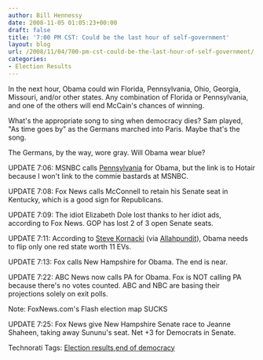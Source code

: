 ```yaml
---
author: Bill Hennessy
date: 2008-11-05 01:05:23+00:00
draft: false
title: '7:00 PM CST: Could be the last hour of self-government'
layout: blog
url: /2008/11/04/700-pm-cst-could-be-the-last-hour-of-self-government/
categories:
- Election Results
---
```


In the next hour, Obama could win Florida, Pennsylvania, Ohio, Georgia, Missouri, and/or other states. Any combination of Florida or Pennsylvania, and one of the others will end McCain's chances of winning.

 

What's the appropriate song to sing when democracy dies? Sam played, "As time goes by" as the Germans marched into Paris. Maybe that's the song.

 

The Germans, by the way, wore gray. Will Obama wear blue?

 

UPDATE 7:06: MSNBC calls [Pennsylvania](https://hotair.com/archives/2008/11/04/round-two-pa-fl-and-mo/) for Obama, but the link is to Hotair because I won't link to the commie bastards at MSNBC.

 

UPDATE 7:08: Fox News calls McConnell to retain his Senate seat in Kentucky, which is a good sign for Republicans.

 

UPDATE 7:09: The idiot Elizabeth Dole lost thanks to her idiot ads, according to Fox News. GOP has lost 2 of 3 open Senate seats.

 

UPDATE 7:11: According to [Steve Kornacki](https://www.observer.com/2008/politics/obama-projected-win-pennsylvania) (via [Allahpundit](https://hotair.com/archives/2008/11/04/round-two-pa-fl-and-mo/)), Obama needs to flip only one red state worth 11 EVs.

 

UPDATE 7:13: Fox calls New Hampshire for Obama. The end is near.

 

UPDATE 7:22: ABC News now calls PA for Obama. Fox is NOT calling PA because there's no votes counted. ABC and NBC are basing their projections solely on exit polls.

 

Note: FoxNews.com's Flash election map SUCKS

 

UPDATE 7:25: Fox News give New Hampshire Senate race to Jeanne Shaheen, taking away Sununu's seat. Net +3 for Democrats in Senate.

 

 

Technorati Tags: [Election results](https://technorati.com/tags/Election%20results),[end of democracy](https://technorati.com/tags/end%20of%20democracy)
